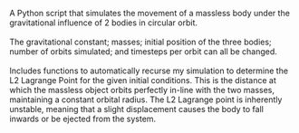 A Python script that simulates the movement of a massless body under the gravitational influence of 2 bodies in circular orbit.\
\
The gravitational constant; masses; initial position of the three bodies; number of orbits simulated; and timesteps per orbit can all be changed.\
\
Includes functions to automatically recurse my simulation to determine the L2 Lagrange Point for the given initial conditions. This is the distance at which the massless object orbits perfectly in-line with the two masses, maintaining a constant orbital radius. The L2 Lagrange point is inherently unstable, meaning that a slight displacement causes the body to fall inwards or be ejected from the system.  
